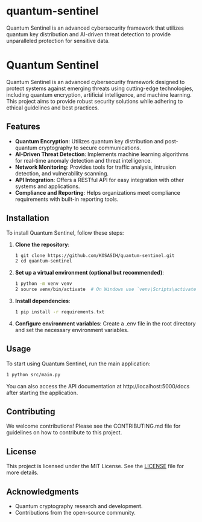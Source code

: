 # quantum-sentinel
Quantum Sentinel is an advanced cybersecurity framework that utilizes quantum key distribution and AI-driven threat detection to provide unparalleled protection for sensitive data. 

# Quantum Sentinel

Quantum Sentinel is an advanced cybersecurity framework designed to protect systems against emerging threats using cutting-edge technologies, including quantum encryption, artificial intelligence, and machine learning. This project aims to provide robust security solutions while adhering to ethical guidelines and best practices.

## Features

- **Quantum Encryption**: Utilizes quantum key distribution and post-quantum cryptography to secure communications.
- **AI-Driven Threat Detection**: Implements machine learning algorithms for real-time anomaly detection and threat intelligence.
- **Network Monitoring**: Provides tools for traffic analysis, intrusion detection, and vulnerability scanning.
- **API Integration**: Offers a RESTful API for easy integration with other systems and applications.
- **Compliance and Reporting**: Helps organizations meet compliance requirements with built-in reporting tools.

## Installation

To install Quantum Sentinel, follow these steps:

1. **Clone the repository**:

   ```bash
   1 git clone https://github.com/KOSASIH/quantum-sentinel.git
   2 cd quantum-sentinel
   ```

3. **Set up a virtual environment (optional but recommended)**:

   ```bash
   1 python -m venv venv
   2 source venv/bin/activate  # On Windows use `venv\Scripts\activate`
   ```
   
4. **Install dependencies**:

   ```bash
   1 pip install -r requirements.txt
   ```
   
5. **Configure environment variables**: Create a .env file in the root directory and set the necessary environment variables.

## Usage
To start using Quantum Sentinel, run the main application:

```bash
1 python src/main.py
```

You can also access the API documentation at http://localhost:5000/docs after starting the application.

## Contributing
We welcome contributions! Please see the CONTRIBUTING.md file for guidelines on how to contribute to this project.

## License
This project is licensed under the MIT License. See the [LICENSE](LICENSE) file for more details.

## Acknowledgments

- Quantum cryptography research and development.
- Contributions from the open-source community.
